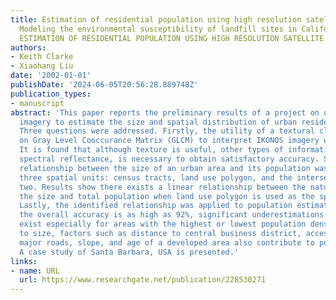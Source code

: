 ```yaml
---
title: Estimation of residential population using high resolution satellite imagery
  Modeling the environmental susceptibility of landfill sites in California View project
  ESTIMATION OF RESIDENTIAL POPULATION USING HIGH RESOLUTION SATELLITE IMAGERY
authors:
- Keith Clarke
- Xiaohang Liu
date: '2002-01-01'
publishDate: '2024-06-05T20:56:28.889748Z'
publication_types:
- manuscript
abstract: 'This paper reports the preliminary results of a project on using IKONOS
  imagery to estimate the size and spatial distribution of urban residential population.
  Three questions were addressed. Firstly, the utility of a textural classifier based
  on Gray Level Cooccurance Matrix (GLCM) to interpret IKONOS imagery was examined.
  It is found that although texture is useful, other types of information, such as
  spectral reflectance, is necessary to obtain satisfactory accuracy. Secondly, the
  relationship between the size of an urban area and its population was examined for
  three spatial units: census tracts, land use polygon, and the intersection of the
  two. Results show there exists a linear relationship between the natural log of
  the size and total population when land use polygon is used as the spatial unit.
  Lastly, the identified relationship was applied to population estimation. Although
  the overall accuracy is as high as 92%, significant underestimations and overestimations
  exist especially for areas with the highest or lowest population density. In addition
  to size, factors such as distance to central business district, accessibility to
  major roads, slope, and age of a developed area also contribute to population distribution.
  A case study of Santa Barbara, USA is presented.'
links:
- name: URL
  url: https://www.researchgate.net/publication/228530271
---
```

